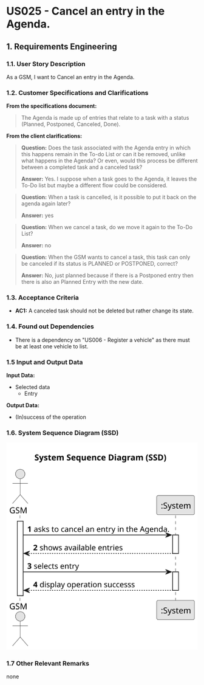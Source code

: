 # US025 - Cancel an entry in the Agenda.


## 1. Requirements Engineering

### 1.1. User Story Description
As a GSM, I want to Cancel an entry in the Agenda.

### 1.2. Customer Specifications and Clarifications 

**From the specifications document:**

> The Agenda is made up of entries that relate to a task with a status (Planned, Postponed, Canceled,
Done).


**From the client clarifications:**

> **Question:** Does the task associated with the Agenda entry in which this happens remain in the To-do List or can it be removed, unlike what happens in the Agenda? Or even, would this process be different between a completed task and a canceled task?
> 
> **Answer:** Yes. I suppose when a task goes to the Agenda, it leaves the To-Do list but maybe a different flow could be considered.


> **Question:** When a task is cancelled, is it possible to put it back on the agenda again later?
>
> **Answer:** yes

> **Question:** When we cancel a task, do we move it again to the To-Do List?
>
> **Answer:** no

> **Question:** When the GSM wants to cancel a task, this task can only be canceled if its status is PLANNED or POSTPONED, correct?
> 
> **Answer:** No, just planned because if there is a Postponed entry then there is also an Planned Entry with the new date.




### 1.3. Acceptance Criteria

* **AC1:**  A canceled task should not be deleted but rather change its
state.

### 1.4. Found out Dependencies

* There is a dependency on "US006 - Register a vehicle" as there must be at least one vehicle to list.

### 1.5 Input and Output Data

**Input Data:**

* Selected data
    * Entry

**Output Data:**

* (In)success of the operation 

### 1.6. System Sequence Diagram (SSD)

![System Sequence Diagram - Alternative One](svg/us025-system-sequence-diagram.svg)

### 1.7 Other Relevant Remarks
none

